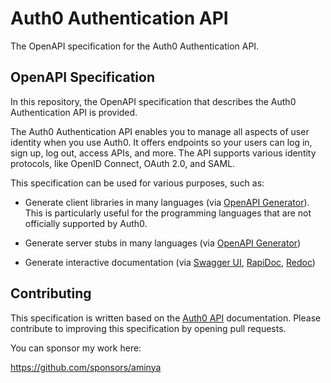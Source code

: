 # Auth0 Authentication API

The OpenAPI specification for the Auth0 Authentication API.

## OpenAPI Specification

In this repository, the OpenAPI specification that describes the Auth0 Authentication API is provided.

The Auth0 Authentication API enables you to manage all aspects of user identity when you use Auth0. It offers endpoints so your users can log in, sign up, log out, access APIs, and more. The API supports various identity protocols, like OpenID Connect, OAuth 2.0, and SAML.

This specification can be used for various purposes, such as:

- Generate client libraries in many languages (via [OpenAPI Generator](https://openapi-generator.tech/)). This is particularly useful for the programming languages that are not officially supported by Auth0.

- Generate server stubs in many languages (via [OpenAPI Generator](https://openapi-generator.tech/))

- Generate interactive documentation (via [Swagger UI](https://swagger.io/tools/swagger-ui/), [RapiDoc](https://rapidocweb.com/), [Redoc](https://github.com/Redocly/redoc))

## Contributing

This specification is written based on the [Auth0 API](https://auth0.com/docs/api) documentation. Please contribute to improving this specification by opening pull requests.

You can sponsor my work here:

https://github.com/sponsors/aminya
